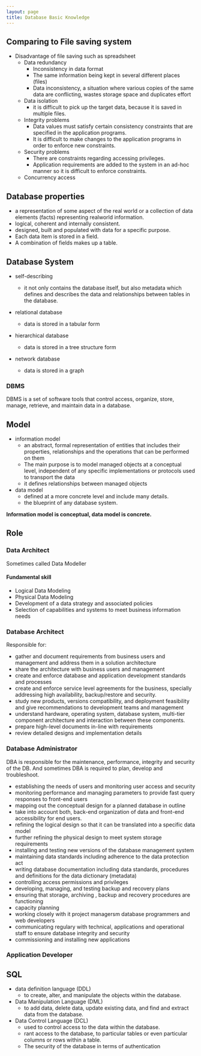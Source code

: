 ```yaml
---
layout: page
title: Database Basic Knowledge
---
```


## Comparing to File saving system

* Disadvantage of file saving such as spreadsheet
  * Data redundancy
    * Inconsistency in data format
    * The same information being kept in several different places (files)
    * Data inconsistency, a situation where various copies of the same data are conflicting, wastes storage space and
duplicates effort
  * Data isolation
    * it is difficult to pick up the target data, because it is saved in multiple files.
  * Integrity problems
    * Data values must satisfy certain consistency constraints that are specified in the application programs.
    * It is difficult to make changes to the application programs in order to enforce new constraints.
  * Security problems
    * There are constraints regarding accessing privileges.
    * Application requirements are added to the system in an ad-hoc manner so it is difficult to enforce constraints.
  * Concurrency access
  
## Database properties

* a representation of some aspect of the real world or a collection of data elements (facts) representing realworld information.
* logical, coherent and internally consistent.
* designed, built and populated with data for a specific purpose.
* Each data item is stored in a field.
* A combination of fields makes up a table.

## Database System

* self-describing
  * it not only contains the database itself, but also metadata which defines and describes the data and relationships between tables in the database. 

* relational database
  * data is stored in a tabular form
* hierarchical database
  * data is stored in a tree structure form
* network database
  * data is stored in a graph
  
### DBMS

DBMS is a set of software tools that control access, organize, store, manage, retrieve, and maintain data in a database.

## Model

* information model
  * an abstract, formal representation of entities that includes their properties, relationships and the operations that can be performed on them
  * The main purpose is to model managed objects at a conceptual level, independent of any specific implementations or protocols used to transport the data
  * it defines relationships between managed objects
* data model
  * defined at a more concrete level and include many details.
  * the blueprint of any database system.

**Information model is conceptual, data model is concrete.**

## Role

### Data Architect

Sometimes called Data Modeller

#### Fundamental skill

* Logical Data Modeling
* Physical Data Modeling
* Development of a data strategy and associated policies
* Selection of capabilities and systems to meet business information needs

### Database Architect

Responsible for:

* gather and document requirements from business users and management and address them in a solution architecture
* share the architecture with business users and management
* create and enforce database and application development standards and processes
* create and enforce service level agreements for the business, specially addressing high availability, backup/restore and security.
* study new products, versions compatibility, and deployment feasibility and give recommendations to development teams and management
* understand hardware, operating system, database system, multi-tier component architecture and interaction between these components.
* prepare high-level documents in-line with requirements
* review detailed designs and implementation details

### Database Administrator

DBA is responsible for the maintenance, performance, integrity and security of the DB.
And sometimes DBA is required to plan, develop and troubleshoot.

* establishing the needs of users and monitoring user access and security
* monitoring performance and managing parameters to provide fast query responses to front-end users
* mapping out the conceptual design for a planned database in outline
* take into account both, back-end organization of data and front-end accessibility for end users.
* refining the logical design so that it can be translated into a specific data model
* further refining the physical design to meet system storage requirements
* installing and testing new versions of the database management system
* maintaining data standards including adherence to the data protection act
* writing database documentation including data standards, procedures and definitions for the data dictionary (metadata)
* controlling access permissions and privileges
* developing, managing, and testing backup and recovery plans
* ensuring that storage, archiving , backup and recovery procedures are functioning
* capacity planning 
* working closely with it project managersm database programmers and web developers
* communicating regulary with technical, applications and operational staff to ensure database integrity and security
* commissioning and installing new applications

### Application Developer


## SQL

* data definition language (DDL)
  * to create, alter, and manipulate the objects within the database.
* Data Manipulation Language (DML)
  * to add data, delete data, update existing data, and find and extract data from the database. 
* Data Control Language (DCL)
  * used to control access to the data within the database.
  * rant access to the database, to particular tables or even particular columns or rows within a table.
  * The security of the database in terms of authentication
